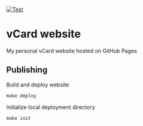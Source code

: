[![Test](https://github.com/escalate/vcard-website/actions/workflows/test.yml/badge.svg?branch=master&event=push)](https://github.com/escalate/vcard-website/actions/workflows/test.yml)

# vCard website

My personal vCard website hosted on GitHub Pages


## Publishing

Build and deploy website
```
make deploy
```

Initialize local deployment directory
```
make init
```
